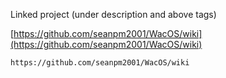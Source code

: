 
Linked project (under description and above tags)

[https://github.com/seanpm2001/WacOS/wiki](https://github.com/seanpm2001/WacOS/wiki)

```
https://github.com/seanpm2001/WacOS/wiki
```
